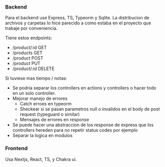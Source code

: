 ### Backend

Para el backend use Express, TS, Typeorm y Sqlite. La distribucion de archivos y carpetas lo hice parecido a como estaba en el proyecto que trabaje por conveniencia.

Tiene estos endpoints:
- /product/:id GET
- /products GET
- /product POST
- /product PUT
- /product/:id DELETE

Si tuviese mas tiempo / notas:
- Se podria separar los controllers en actions y controllers o hacer todo en un solo controller.
- Mejorar manejo de errores
    - Catch erroes en typeorm
    - Sheckear si se pasan parametros null o invalidos en el body de post request (typeguard o similar)
    - Mensajes de errores en response
- Se puede hacer una abstraccion de los response de express que los controllers hereden para no repetir status codes por ejemplo 
- Separar la logica en modulos

### Frontend
Usa Nextjs, React, TS, y Chakra ui.